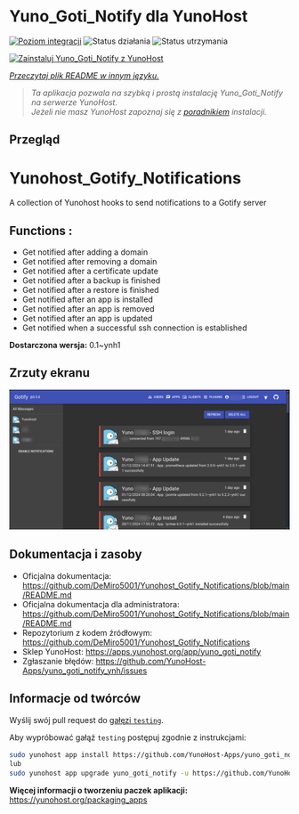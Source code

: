 <!--
To README zostało automatycznie wygenerowane przez <https://github.com/YunoHost/apps/tree/master/tools/readme_generator>
Nie powinno być ono edytowane ręcznie.
-->

# Yuno_Goti_Notify dla YunoHost

[![Poziom integracji](https://apps.yunohost.org/badge/integration/yuno_goti_notify)](https://ci-apps.yunohost.org/ci/apps/yuno_goti_notify/)
![Status działania](https://apps.yunohost.org/badge/state/yuno_goti_notify)
![Status utrzymania](https://apps.yunohost.org/badge/maintained/yuno_goti_notify)

[![Zainstaluj Yuno_Goti_Notify z YunoHost](https://install-app.yunohost.org/install-with-yunohost.svg)](https://install-app.yunohost.org/?app=yuno_goti_notify)

*[Przeczytaj plik README w innym języku.](./ALL_README.md)*

> *Ta aplikacja pozwala na szybką i prostą instalację Yuno_Goti_Notify na serwerze YunoHost.*  
> *Jeżeli nie masz YunoHost zapoznaj się z [poradnikiem](https://yunohost.org/install) instalacji.*

## Przegląd

# Yunohost_Gotify_Notifications
A collection of Yunohost hooks to send notifications to a Gotify server

## Functions :
  * Get notified after adding a domain
  * Get notified after removing a domain
  * Get notified after a certificate update
  * Get notified after a backup is finished
  * Get notified after a restore is finished
  * Get notified after an app is installed
  * Get notified after an app is removed
  * Get notified after an app is updated
  * Get notified when a successful ssh connection is established


**Dostarczona wersja:** 0.1~ynh1

## Zrzuty ekranu

![Zrzut ekranu z Yuno_Goti_Notify](./doc/screenshots/IMG_20241205_224629.png)

## Dokumentacja i zasoby

- Oficjalna dokumentacja: <https://github.com/DeMiro5001/Yunohost_Gotify_Notifications/blob/main/README.md>
- Oficjalna dokumentacja dla administratora: <https://github.com/DeMiro5001/Yunohost_Gotify_Notifications/blob/main/README.md>
- Repozytorium z kodem źródłowym: <https://github.com/DeMiro5001/Yunohost_Gotify_Notifications>
- Sklep YunoHost: <https://apps.yunohost.org/app/yuno_goti_notify>
- Zgłaszanie błędów: <https://github.com/YunoHost-Apps/yuno_goti_notify_ynh/issues>

## Informacje od twórców

Wyślij swój pull request do [gałęzi `testing`](https://github.com/YunoHost-Apps/yuno_goti_notify_ynh/tree/testing).

Aby wypróbować gałąź `testing` postępuj zgodnie z instrukcjami:

```bash
sudo yunohost app install https://github.com/YunoHost-Apps/yuno_goti_notify_ynh/tree/testing --debug
lub
sudo yunohost app upgrade yuno_goti_notify -u https://github.com/YunoHost-Apps/yuno_goti_notify_ynh/tree/testing --debug
```

**Więcej informacji o tworzeniu paczek aplikacji:** <https://yunohost.org/packaging_apps>
